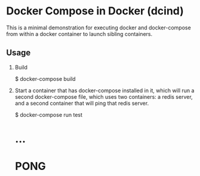 Docker Compose in Docker (dcind)
==================================================

This is a minimal demonstration for executing docker and docker-compose from
within a docker container to launch sibling containers.

Usage
--------------------------------------------------

1. Build

    $ docker-compose build

2. Start a container that has docker-compose installed in it, which will run 
a second docker-compose file, which uses two containers: a redis server, and 
a second container that will ping that redis server.

    $ docker-compose run test
    # ...
    # PONG

